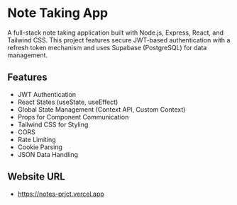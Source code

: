 # Note Taking App

A full-stack note taking application built with Node.js, Express, React, and Tailwind CSS. This project features secure JWT-based authentication with a refresh token mechanism and uses Supabase (PostgreSQL) for data management.

## Features

- JWT Authentication  
- React States (useState, useEffect)  
- Global State Management (Context API, Custom Context)  
- Props for Component Communication  
- Tailwind CSS for Styling  
- CORS  
- Rate Limiting  
- Cookie Parsing  
- JSON Data Handling

## Website URL
- https://notes-prjct.vercel.app

